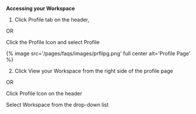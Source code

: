 **Accessing your Workspace**

1. Click Profile tab on the header,

OR
        
Click the Profile Icon and select Profile

{% image src='/pages/faqs/images/prfilpg.png' full center alt='Profile Page' %}

2. Click View your Workspace from the right side of the profile page

OR
        
Click Profile Icon on the header

Select Workspace from the drop-down list
